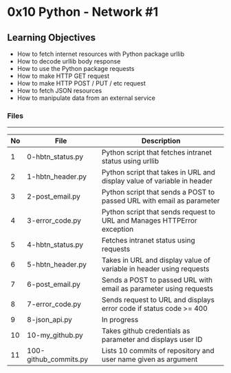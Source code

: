 # 0x10 Python - Network #1

## Learning Objectives

* How to fetch internet resources with Python package urllib
* How to decode urllib body response
* How to use the Python package requests
* How to make HTTP GET request
* How to make HTTP POST / PUT / etc request
* How to fetch JSON resources
* How to manipulate data from an external service

### Files

---
No | File | Description
---|---|---
1 | 0-hbtn_status.py | Python script that fetches intranet status using urllib
2 | 1-hbtn_header.py | Python script that takes in URL and display value of variable in header
3 | 2-post_email.py | Python script that sends a POST to passed URL with email as parameter
4 | 3-error_code.py | Python script that sends request to URL and Manages HTTPError exception
5 | 4-hbtn_status.py | Fetches intranet status using requests
6 | 5-hbtn_header.py | Takes in URL and display value of variable in header using requests
7 | 6-post_email.py | Sends a POST to passed URL with email as parameter using requests
8| 7-error_code.py | Sends request to URL and displays error code if status code >= 400
9 | 8-json_api.py | In progress
10 | 10-my_github.py | Takes github credentials as parameter and displays user ID
11 | 100-github_commits.py | Lists 10 commits of repository and user name given as argument